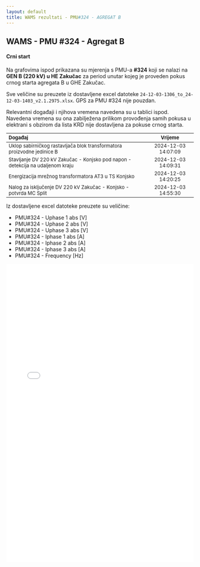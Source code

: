 ```yaml
---
layout: default
title: WAMS rezultati - PMU#324 - AGREGAT B
---
```


## WAMS - PMU #324 - Agregat B 

#### Crni start

Na grafovima ispod prikazana su mjerenja s PMU-a **#324** koji se nalazi na **GEN B (220 kV) u HE Zakučac** za period 
unutar kojeg je proveden pokus crnog starta agregata B u GHE Zakučac.

Sve veličine su preuzete iz dostavljene excel datoteke `24-12-03-1306_to_24-12-03-1403_v2.1.2975.xlsx`.
GPS za PMU #324 nije pouzdan. 

Relevantni događaji i njihova vremena navedena su u tablici ispod. 
Navedena vremena su ona zabilježena prilikom provođenja samih pokusa u elektrani s 
obzirom da lista KRD nije dostavljena za pokuse crnog starta.

<style scoped>
table {
  font-size: 13px;
}
</style>

| Događaj                                                                            |      Vrijeme         |
| :--------------------------------------------------------------------------------- | :------------------: |
| Uklop sabirničkog rastavljača blok transformatora proizvodne jedinice B            | 2024-12-03 14:07:09  |
| Stavljanje DV 220 kV Zakučac - Konjsko pod napon - detekcija na udaljenom kraju    | 2024-12-03 14:09:31  |
| Energizacija mrežnog transformatora AT3 u TS Konjsko                               | 2024-12-03 14:20:25  |
| Nalog za isključenje DV 220 kV Zakučac - Konjsko - potvrda MC Split                | 2024-12-03 14:55:30  |                                


Iz dostavljene excel datoteke preuzete su veličine:
* PMU#324 - Uphase 1 abs [V]
* PMU#324 - Uphase 2 abs [V]
* PMU#324 - Uphase 3 abs [V]
* PMU#324 - Iphase 1 abs [A]
* PMU#324 - Iphase 2 abs [A]
* PMU#324 - Iphase 3 abs [A]
* PMU#324 - Frequency [Hz]

<div class="wide-graph">
    <iframe src="{{ site.baseurl }}/wams-cs/cs-agregata-b-pmu-324.html" width="100%" height="800px" frameborder="0"></iframe>
</div>
